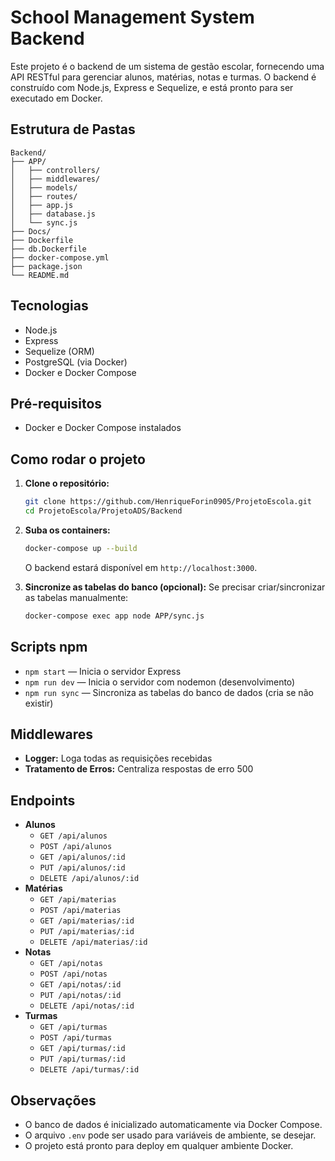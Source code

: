 # School Management System Backend

Este projeto é o backend de um sistema de gestão escolar, fornecendo uma API RESTful para gerenciar alunos, matérias, notas e turmas. O backend é construído com Node.js, Express e Sequelize, e está pronto para ser executado em Docker.

## Estrutura de Pastas

```
Backend/
├── APP/
│   ├── controllers/
│   ├── middlewares/
│   ├── models/
│   ├── routes/
│   ├── app.js
│   ├── database.js
│   └── sync.js
├── Docs/
├── Dockerfile
├── db.Dockerfile
├── docker-compose.yml
├── package.json
└── README.md
```

## Tecnologias

- Node.js
- Express
- Sequelize (ORM)
- PostgreSQL (via Docker)
- Docker e Docker Compose

## Pré-requisitos

- Docker e Docker Compose instalados

## Como rodar o projeto

1. **Clone o repositório:**
   ```sh
   git clone https://github.com/HenriqueForin0905/ProjetoEscola.git
   cd ProjetoEscola/ProjetoADS/Backend
   ```

2. **Suba os containers:**
   ```sh
   docker-compose up --build
   ```
   O backend estará disponível em `http://localhost:3000`.

3. **Sincronize as tabelas do banco (opcional):**
   Se precisar criar/sincronizar as tabelas manualmente:
   ```sh
   docker-compose exec app node APP/sync.js
   ```

## Scripts npm

- `npm start` — Inicia o servidor Express
- `npm run dev` — Inicia o servidor com nodemon (desenvolvimento)
- `npm run sync` — Sincroniza as tabelas do banco de dados (cria se não existir)

## Middlewares

- **Logger:** Loga todas as requisições recebidas
- **Tratamento de Erros:** Centraliza respostas de erro 500

## Endpoints

- **Alunos**
  - `GET /api/alunos`
  - `POST /api/alunos`
  - `GET /api/alunos/:id`
  - `PUT /api/alunos/:id`
  - `DELETE /api/alunos/:id`
- **Matérias**
  - `GET /api/materias`
  - `POST /api/materias`
  - `GET /api/materias/:id`
  - `PUT /api/materias/:id`
  - `DELETE /api/materias/:id`
- **Notas**
  - `GET /api/notas`
  - `POST /api/notas`
  - `GET /api/notas/:id`
  - `PUT /api/notas/:id`
  - `DELETE /api/notas/:id`
- **Turmas**
  - `GET /api/turmas`
  - `POST /api/turmas`
  - `GET /api/turmas/:id`
  - `PUT /api/turmas/:id`
  - `DELETE /api/turmas/:id`

## Observações

- O banco de dados é inicializado automaticamente via Docker Compose.
- O arquivo `.env` pode ser usado para variáveis de ambiente, se desejar.
- O projeto está pronto para deploy em qualquer ambiente Docker.

